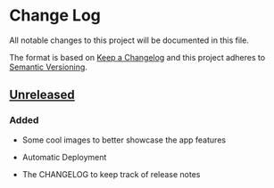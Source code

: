 # Change Log

All notable changes to this project will be documented in this file.

The format is based on [Keep a Changelog](http://keepachangelog.com/)
and this project adheres to [Semantic Versioning](http://semver.org/).

## [Unreleased]

### Added

- Some cool images to better showcase the app features


- Automatic Deployment
- The CHANGELOG to keep track of release notes

[unreleased]: https://github.com/Moonlet/wallet-app/compare/v1.0.0...HEAD
